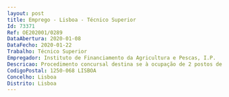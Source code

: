 ```yaml
--- 
layout: post
title: Emprego - Lisboa - Técnico Superior
Id: 73371
Ref: OE202001/0289
DataAbertura: 2020-01-08
DataFecho: 2020-01-22
Trabalho: Técnico Superior
Empregador: Instituto de Financiamento da Agricultura e Pescas, I.P.
Descricao: Procedimento concursal destina se à ocupação de 2 postos de trabalho no mapa de pessoal do IFAP, I.P. na modalidade de contrato de trabalho em funções públicas por tempo indeterminado, na carreira e categoria de técnico superior no Gabinete de Auditoria.Caracterização sumária das funções  realização de ações de auditoria e dos respetivos follow up no âmbito da avaliação do sistema de controlo interno do IFAP, I.P., nomeadamente no domínio da concessão de ajudas e apoios financiados pelo Fundo Europeu Agrícola de Garantia (FEAGA) e pelo Fundo Europeu Agrícola de Desenvolvimento Rural (FEADER)  realização de trabalhos e de ações de auditoria, interna e externa, nomeadamente às operações aprovadas no âmbito do Programa Operacional do MAR 2020, cofinanciado pelo Fundo Europeu dos Assuntos Marítimos e das Pescas (FEAMP), acompanhamento das missões de auditoria e de controlos dentro das suas áreas de competência. Para o exercício das referidas funções, pode haver lugar à realização de trabalho fora do posto de trabalho (serviço externo).
CodigoPostal: 1250-068 LISBOA
Concelho: Lisboa
Distrito: Lisboa
--- 
```

